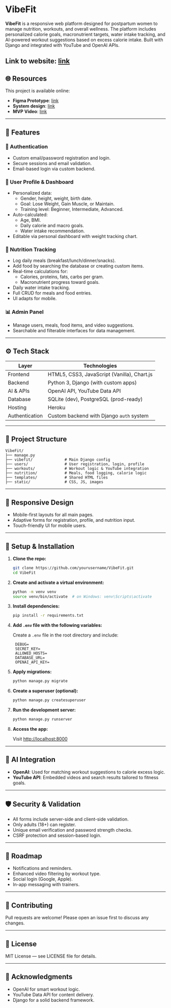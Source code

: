 # VibeFit

**VibeFit** is a responsive web platform designed for postpartum women to manage nutrition, workouts, and overall wellness. The platform includes personalized calorie goals, macronutrient targets, water intake tracking, and AI-powered workout suggestions based on excess calorie intake. Built with Django and integrated with YouTube and OpenAI APIs.

**Link to website**: [link](https://drive.google.com/drive/folders/1Pcyn-FMIiV3xp8eI9uQtBGYvKGyDFQXV?usp=share_link)
---

## 🌐 Resources

This project is available online:

- **Figma Prototype**: [link](https://www.figma.com/design/HcaGu7Z2bWOqRukUIHFcTO/VibeFit?node-id=0-1&t=FU5f4YpJuDYi4Abh-1)
- **System design**: [link](https://www.figma.com/board/koB11vEsqUe1LFPwyEzmn1/System-design?node-id=0-1&t=47f1pT4MfVLP8iyZ-1)
- **MVP Video**: [link](https://drive.google.com/drive/folders/1zts_Z0-tMxpea7sWxN4hjpAJxJSgALjh?usp=sharing)


---

## 🚀 Features

### 🔐 Authentication
- Custom email/password registration and login.
- Secure sessions and email validation.
- Email-based login via custom backend.

### 👤 User Profile & Dashboard
- Personalized data:
  - Gender, height, weight, birth date.
  - Goal: Lose Weight, Gain Muscle, or Maintain.
  - Training level: Beginner, Intermediate, Advanced.
- Auto-calculated:
  - Age, BMI.
  - Daily calorie and macro goals.
  - Water intake recommendation.
- Editable via personal dashboard with weight tracking chart.

### 🥗 Nutrition Tracking
- Log daily meals (breakfast/lunch/dinner/snacks).
- Add food by searching the database or creating custom items.
- Real-time calculations for:
  - Calories, proteins, fats, carbs per gram.
  - Macronutrient progress toward goals.
- Daily water intake tracking.
- Full CRUD for meals and food entries.
- UI adapts for mobile.

### 📊 Admin Panel
- Manage users, meals, food items, and video suggestions.
- Searchable and filterable interfaces for data management.

---

## ⚙️ Tech Stack

| Layer           | Technologies                                     |
|-----------------|--------------------------------------------------|
| Frontend        | HTML5, CSS3, JavaScript (Vanilla), Chart.js      |
| Backend         | Python 3, Django (with custom apps)              |
| AI & APIs       | OpenAI API, YouTube Data API                     |
| Database        | SQLite (dev), PostgreSQL (prod-ready)            |
| Hosting         | Heroku     |
| Authentication  | Custom backend with Django `auth` system         |

---

## 🧱 Project Structure

```
VibeFit/
├── manage.py
├── vibefit/              # Main Django config
├── users/                # User registration, login, profile
├── workouts/             # Workout logic & YouTube integration
├── nutrition/            # Meals, food logging, calorie logic
├── templates/            # Shared HTML files
├── static/               # CSS, JS, images
```

---

## 📱 Responsive Design

- Mobile-first layouts for all main pages.
- Adaptive forms for registration, profile, and nutrition input.
- Touch-friendly UI for mobile users.

---

## 🧪 Setup & Installation

1. **Clone the repo:**

   ```bash
   git clone https://github.com/yourusername/VibeFit.git
   cd VibeFit
   ```

2. **Create and activate a virtual environment:**

   ```bash
   python -m venv venv
   source venv/bin/activate  # on Windows: venv\Scripts\activate
   ```

3. **Install dependencies:**

   ```bash
   pip install -r requirements.txt
   ```

4. **Add `.env` file with the following variables:**

   Create a `.env` file in the root directory and include:

   ```env
    DEBUG=
    SECRET_KEY=
    ALLOWED_HOSTS=
    DATABASE_URL=
    OPENAI_API_KEY=
   ```

1. **Apply migrations:**

   ```bash
   python manage.py migrate
   ```

2. **Create a superuser (optional):**

   ```bash
   python manage.py createsuperuser
   ```

3. **Run the development server:**

   ```bash
   python manage.py runserver
   ```

4. **Access the app:**

   Visit [http://localhost:8000](http://localhost:8000)

---

## 🤖 AI Integration

- **OpenAI**: Used for matching workout suggestions to calorie excess logic.
- **YouTube API**: Embedded videos and search results tailored to fitness goals.

---

## 🛡 Security & Validation

- All forms include server-side and client-side validation.
- Only adults (18+) can register.
- Unique email verification and password strength checks.
- CSRF protection and session-based login.

---

## 📌 Roadmap

- Notifications and reminders.
- Enhanced video filtering by workout type.
- Social login (Google, Apple).
- In-app messaging with trainers.

---

## 🤝 Contributing

Pull requests are welcome! Please open an issue first to discuss any changes.

---

## 📄 License

MIT License — see LICENSE file for details.

---

## 🌟 Acknowledgments

- OpenAI for smart workout logic.
- YouTube Data API for content delivery.
- Django for a solid backend framework.
